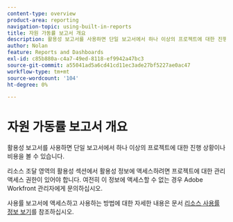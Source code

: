 ```yaml
---
content-type: overview
product-area: reporting
navigation-topic: using-built-in-reports
title: 자원 가동률 보고서 개요
description: 활용성 보고서를 사용하면 단일 보고서에서 하나 이상의 프로젝트에 대한 진행 상황이나 비용을 볼 수 있습니다.
author: Nolan
feature: Reports and Dashboards
exl-id: c85b880a-c4a7-49ed-8118-ef9942a47bc3
source-git-commit: a55041ad5a6cd41cd11ec3ade27bf5227ae0ac47
workflow-type: tm+mt
source-wordcount: '104'
ht-degree: 0%

---
```



# 자원 가동률 보고서 개요

<!--CONTEXT SENSITIVE HELP - this is linked to the product. It is about a Resource reporting built-in report, so we need to keep it in both areas.-->

활용성 보고서를 사용하면 단일 보고서에서 하나 이상의 프로젝트에 대한 진행 상황이나 비용을 볼 수 있습니다.

리소스 조달 영역의 활용성 섹션에서 활용성 정보에 액세스하려면 프로젝트에 대한 관리 액세스 권한이 있어야 합니다. 여전히 이 정보에 액세스할 수 없는 경우 Adobe Workfront 관리자에게 문의하십시오.

사용률 보고서에 액세스하고 사용하는 방법에 대한 자세한 내용은 문서 [리소스 사용률 정보 보기](../../../resource-mgmt/resource-utilization/view-utilization-information.md)를 참조하십시오.
